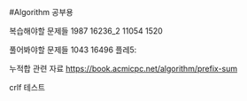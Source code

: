 #Algorithm
공부용

복습해야할 문제들
1987
16236_2
11054
1520

풀어봐야할 문제들
1043
16496 플레5:


누적합 관련 자료
https://book.acmicpc.net/algorithm/prefix-sum

crlf 테스트